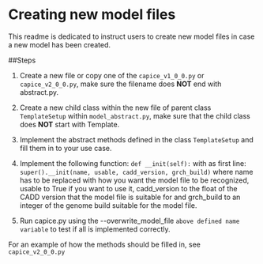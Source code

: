 # Creating new model files

This readme is dedicated to instruct users to create new model files in case a new model has been created.

##Steps

1. Create a new file or copy one of the `capice_v1_0_0.py` or `capice_v2_0_0.py`, make sure the filename does __NOT__ end with abstract.py.

1. Create a new child class within the new file of parent class `TemplateSetup` within `model_abstract.py`, make sure that the child class does __NOT__ start with Template.

1.  Implement the abstract methods defined in the class `TemplateSetup` and fill them in to your use case.

1. Implement the following function: `def __init(self):` with as first line: `super().__init(name, usable, cadd_version, grch_build)` 
where name has to be replaced with how you want the model file to be recognized, usable to True if you want to use it, 
cadd_version to the float of the CADD version that the model file is suitable for and 
grch_build to an integer of the genome build suitable for the model file.

1. Run capice.py using the --overwrite_model_file `above defined name variable` to test if all is implemented correctly.

For an example of how the methods should be filled in, see `capice_v2_0_0.py`
